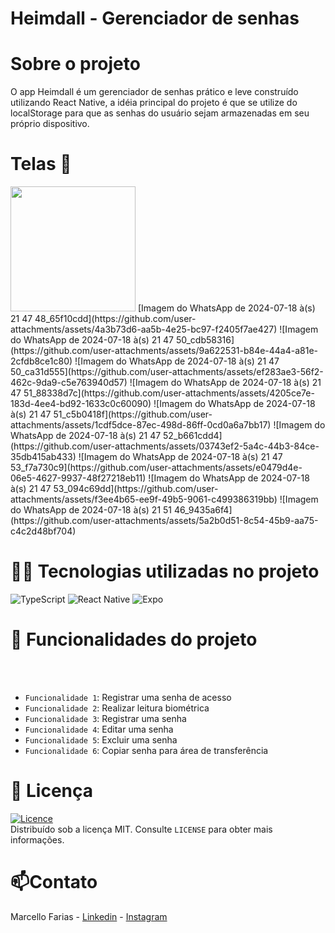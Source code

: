 # Heimdall - Gerenciador de senhas

# Sobre o projeto

O app Heimdall é um gerenciador de senhas prático e leve construído utilizando React Native, 
a idéia principal do projeto é que se utilize do localStorage para que as senhas do usuário sejam armazenadas em seu próprio dispositivo.

# Telas 📱
<img src="https://github.com/user-attachments/assets/4a3b73d6-aa5b-4e25-bc97-f2405f7ae427" width="200" />
[Imagem do WhatsApp de 2024-07-18 à(s) 21 47 48_65f10cdd](https://github.com/user-attachments/assets/4a3b73d6-aa5b-4e25-bc97-f2405f7ae427)
![Imagem do WhatsApp de 2024-07-18 à(s) 21 47 50_cdb58316](https://github.com/user-attachments/assets/9a622531-b84e-44a4-a81e-2cfdb8ce1c80)
![Imagem do WhatsApp de 2024-07-18 à(s) 21 47 50_ca31d555](https://github.com/user-attachments/assets/ef283ae3-56f2-462c-9da9-c5e763940d57)
![Imagem do WhatsApp de 2024-07-18 à(s) 21 47 51_88338d7c](https://github.com/user-attachments/assets/4205ce7e-183d-4ee4-bd92-1633c0c60090)
![Imagem do WhatsApp de 2024-07-18 à(s) 21 47 51_c5b0418f](https://github.com/user-attachments/assets/1cdf5dce-87ec-498d-86ff-0cd0a6a7bb17)
![Imagem do WhatsApp de 2024-07-18 à(s) 21 47 52_b661cdd4](https://github.com/user-attachments/assets/03743ef2-5a4c-44b3-84ce-35db415ab433)
![Imagem do WhatsApp de 2024-07-18 à(s) 21 47 53_f7a730c9](https://github.com/user-attachments/assets/e0479d4e-06e5-4627-9937-48f27218eb11)
![Imagem do WhatsApp de 2024-07-18 à(s) 21 47 53_094c69dd](https://github.com/user-attachments/assets/f3ee4b65-ee9f-49b5-9061-c499386319bb)
![Imagem do WhatsApp de 2024-07-18 à(s) 21 51 46_9435a6f4](https://github.com/user-attachments/assets/5a2b0d51-8c54-45b9-aa75-c4c2d48bf704)

# 👨‍💻 Tecnologias utilizadas no projeto
![TypeScript](https://img.shields.io/badge/typescript-%23007ACC.svg?style=for-the-badge&logo=typescript&logoColor=white)
![React Native](https://img.shields.io/badge/react_native-%2320232a.svg?style=for-the-badge&logo=react&logoColor=%2361DAFB)
![Expo](https://img.shields.io/badge/expo-1C1E24?style=for-the-badge&logo=expo&logoColor=#D04A37)

# 🔨 Funcionalidades do projeto
<br><br>
- `Funcionalidade 1`: Registrar uma senha de acesso
- `Funcionalidade 2`: Realizar leitura biométrica
- `Funcionalidade 3`: Registrar uma senha
- `Funcionalidade 4`: Editar uma senha
- `Funcionalidade 5`: Excluir uma senha
- `Funcionalidade 6`: Copiar senha para área de transferência 

# 📜 Licença

[![Licence](https://img.shields.io/github/license/Ileriayo/markdown-badges?style=for-the-badge)](./LICENSE) <br>
Distribuído sob a licença MIT. Consulte `LICENSE` para obter mais informações.

# 📫Contato

Marcello Farias - [Linkedin](https://www.linkedin.com/in/marcello-rocha-381572231/) - [Instagram](https://www.instagram.com/cello.farias) 
